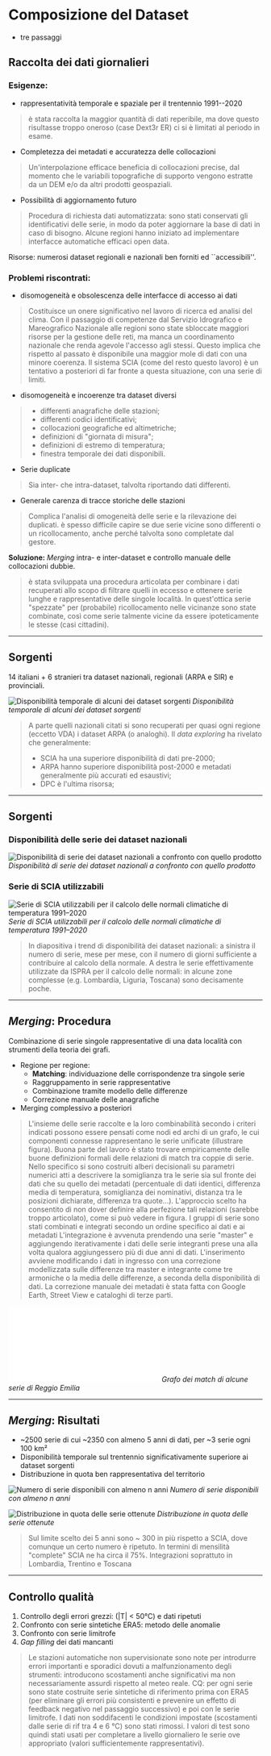 # Composizione del Dataset

- tre passaggi

## Raccolta dei dati giornalieri

### Esigenze:
- rappresentatività temporale e spaziale per il trentennio 1991--2020
> è stata raccolta la maggior quantità di dati reperibile, ma dove questo risultasse troppo oneroso (case Dext3r ER) ci si è limitati al periodo in esame.
- Completezza dei metadati e accuratezza delle collocazioni
> Un'interpolazione efficace beneficia di collocazioni precise, dal momento che le variabili topografiche di supporto vengono estratte da un DEM e/o da altri prodotti geospaziali.
- Possibilità di aggiornamento futuro
> Procedura di richiesta dati automatizzata: sono stati conservati gli identificativi delle serie, in modo da poter aggiornare la base di dati in caso di bisogno. Alcune regioni hanno iniziato ad implementare interfacce automatiche efficaci open data.

Risorse: numerosi dataset regionali e nazionali ben forniti ed ``accessibili''.

### Problemi riscontrati:
- disomogeneità e obsolescenza delle interfacce di accesso ai dati
> Costituisce un onere significativo nel lavoro di ricerca ed analisi del clima. Con il passaggio di competenze dal Servizio Idrografico e Mareografico Nazionale alle regioni sono state sbloccate maggiori risorse per la gestione delle reti, ma manca un coordinamento nazionale che renda agevole l'accesso agli stessi. Questo implica che rispetto al passato è disponibile una maggior mole di dati con una minore coerenza. Il sistema SCIA (come del resto questo lavoro) è un tentativo a posteriori di far fronte a questa situazione, con una serie di limiti.
- disomogeneità e incoerenze tra dataset diversi
> - differenti anagrafiche delle stazioni;
> - differenti codici identificativi;
> - collocazioni geografiche ed altimetriche;
> - definizioni di "giornata di misura";
> - definizioni di estremo di temperatura;
> - finestra temporale dei dati disponibili.
- Serie duplicate
> Sia inter- che intra-dataset, talvolta riportando dati differenti.
- Generale carenza di tracce storiche delle stazioni
> Complica l'analisi di omogeneità delle serie e la rilevazione dei duplicati. è spesso difficile capire se due serie vicine sono differenti o un ricollocamento, anche perché talvolta sono completate dal gestore.

**Soluzione:** *Merging* intra- e inter-dataset e controllo manuale delle collocazioni dubbie.
> è stata sviluppata una procedura articolata per combinare i dati recuperati allo scopo di filtrare quelli in eccesso e ottenere serie lunghe e rappresentative delle singole località. In quest'ottica serie "spezzate" per (probabile) ricollocamento nelle vicinanze sono state combinate, così come serie talmente vicine da essere ipoteticamente le stesse (casi cittadini).

---

## Sorgenti

14 italiani + 6 stranieri tra dataset nazionali, regionali (ARPA e SIR) e provinciali.

![Disponibilità temporale di alcuni dei dataset sorgenti](ASSETS/composizione_dataset/sources_availability.png)
*Disponibilità temporale di alcuni dei dataset sorgenti*

> A parte quelli nazionali citati si sono recuperati per quasi ogni regione (eccetto VDA) i dataset ARPA (o analoghi). Il *data exploring* ha rivelato che generalmente:
> - SCIA ha una superiore disponibilità di dati pre-2000;
> - ARPA hanno superiore disponibilità post-2000 e metadati generalmente più accurati ed esaustivi;
> - DPC è l'ultima risorsa;

---

## Sorgenti

### Disponibilità delle serie dei dataset nazionali
![Disponibilità di serie dei dataset nazionali a confronto con quello prodotto](ASSETS/composizione_dataset/monthly_availabilities.png)
*Disponibilità di serie dei dataset nazionali a confronto con quello prodotto*

### Serie di SCIA utilizzabili
![Serie di SCIA utilizzabili per il calcolo delle normali climatiche di temperatura 1991–2020](ASSETS/composizione_dataset/scia_disp.png)
*Serie di SCIA utilizzabili per il calcolo delle normali climatiche di temperatura 1991–2020*

> In diapositiva i trend di disponibilità dei dataset nazionali: a sinistra il numero di serie, mese per mese, con il numero di giorni sufficiente a contribuire al calcolo della normale. A destra le serie effettivamente utilizzate da ISPRA per il calcolo delle normali: in alcune zone complesse (e.g. Lombardia, Liguria, Toscana) sono decisamente poche.

---

## *Merging*: Procedura

Combinazione di serie singole rappresentative di una data località con strumenti della teoria dei grafi.

- Regione per regione:
    - **Matching**: individuazione delle corrispondenze tra singole serie
    - Raggruppamento in serie rappresentative
    - Combinazione tramite modello delle differenze
    - Correzione manuale delle anagrafiche
- Merging complessivo a posteriori

> L'insieme delle serie raccolte e la loro combinabilità secondo i criteri indicati possono essere pensati come nodi ed archi di un grafo, le cui componenti connesse rappresentano le serie unificate (illustrare figura). Buona parte del lavoro è stato trovare empiricamente delle buone definizioni formali delle relazioni di match tra coppie di serie. Nello specifico si sono costruiti alberi decisionali su parametri numerici atti a descrivere la somiglianza tra le serie sia sul fronte dei dati che su quello dei metadati (percentuale di dati identici, differenza media di temperatura, somiglianza dei nominativi, distanza tra le posizioni dichiarate, differenza tra quote...). L'approccio scelto ha consentito di non dover definire alla perfezione tali relazioni (sarebbe troppo articolato), come si può vedere in figura.
> I gruppi di serie sono stati combinati e integrati secondo un ordine specifico ai dati e ai metadati
> L'integrazione è avvenuta prendendo una serie "master" e aggiungendo iterativamente i dati delle serie integranti prese una alla volta qualora aggiungessero più di due anni di dati. L'inserimento avviene modificando i dati in ingresso con una correzione modellizzata sulle differenze tra master e integrante come tre armoniche o la media delle differenze, a seconda della disponibilità di dati.
> La correzione manuale dei metadati è stata fatta con Google Earth, Street View e cataloghi di terze parti.

![Grafo dei match di alcune serie di Reggio Emilia](ASSETS/composizione_dataset/reggio_series_graph_pmod.pdf)
*Grafo dei match di alcune serie di Reggio Emilia*

---

## *Merging*: Risultati

- ~2500 serie di cui ~2350 con almeno 5 anni di dati, per ~3 serie ogni 100 km²
- Disponibilità temporale sul trentennio significativamente superiore ai dataset sorgenti
- Distribuzione in quota ben rappresentativa del territorio

![Numero di serie disponibili con almeno n anni](ASSETS/composizione_dataset/improvements.png)
*Numero di serie disponibili con almeno n anni*

![Distribuzione in quota delle serie ottenute](ASSETS/composizione_dataset/elevation_distribution.png)
*Distribuzione in quota delle serie ottenute*
> Sul limite scelto dei 5 anni sono ~ 300 in più rispetto a SCIA, dove comunque un certo numero è ripetuto. In termini di mensilità "complete" SCIA ne ha circa il 75%. Integrazioni soprattuto in Lombardia, Trentino e Toscana
---

## Controllo qualità

1. Controllo degli errori grezzi: \(|T| < 50°C\) e dati ripetuti
2. Confronto con serie sintetiche ERA5: metodo delle anomalie
3. Confronto con serie limitrofe
4. *Gap filling* dei dati mancanti

> Le stazioni automatiche non supervisionate sono note per introdurre errori importanti e sporadici dovuti a malfunzionamento degli strumenti: introducono scostamenti anche significativi ma non necessariamente assurdi rispetto al meteo reale.
> CQ: per ogni serie sono state costruite serie sintetiche di riferimento prima con ERA5 (per eliminare gli errori più consistenti e prevenire un effetto di feedback negativo nel passaggio successivo) e poi con le serie limitrofe. I dati non soddifacenti le condizioni impostate (scostamenti dalle serie di rif tra 4 e 6 °C) sono stati rimossi.
> I valori di test sono quindi stati usati per completare a livello giornaliero le serie ove appropriato (valori sufficientemente rappresentativi).